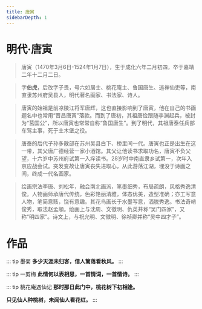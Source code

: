 ```yaml
---
title: 唐寅
sidebarDepth: 1
---
```


# 明代·唐寅
> 唐寅（1470年3月6日-1524年1月7日），生于成化六年二月初四，卒于嘉靖二年十二月二日。

> 字**伯虎**，后改字子畏，号六如居士、桃花庵主、鲁国唐生、逃禅仙吏等，南直隶苏州府吴县人，明代著名画家、书法家、诗人。

> 唐寅的始祖是前凉陵江将军唐辉，这也直接影响到了唐寅，他在自己的书画题名中也常用“晋昌唐寅”落款。而到了唐初，其祖唐俭跟随李渊起兵，被封为“莒国公”，所以唐寅也常常自称“鲁国唐生”。到了明代，其祖唐泰任兵部车驾主事，死于土木堡之役。

> 唐泰的后代子孙多散部在苏州吴县白下、桥里间一代。唐寅也正是出生在这一带，其父唐广德经营一家小酒馆。其父让他读书求取功名，唐寅不负父望，十六岁中苏州府试第一入痒读书。28岁时中南直隶乡试第一，次年入京应战会试。突发变故让唐寅丧失进取心，从此游荡江湖，埋没于诗画之间，终成一代名画家。

> 绘画宗法李唐、刘松年，融会南北画派，笔墨细秀，布局疏朗，风格秀逸清俊。人物画师承唐代传统，色彩艳丽清雅，体态优美，造型准确；亦工写意人物，笔简意赅，饶有意趣。其花鸟画长于水墨写意，洒脱秀逸。书法奇峭俊秀，取法赵孟頫。绘画上与沈周、文徵明、仇英并称“吴门四家”，又称“明四家”。诗文上，与祝允明、文徵明、徐祯卿并称“吴中四才子”。

# 作品
::: tip 墨菊
**多少天涯未归客，借人篱落看秋风。**
:::

::: tip 一剪梅
**此情何以表相思，一首情词，一首情诗。**
:::

::: tip 桃花庵遇仙记
**那时那日此门中，桃花树下初相逢。**

**只见仙人种桃树，未闻仙人看花红。**
:::